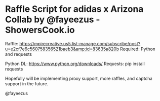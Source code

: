 # Raffle Script for adidas x Arizona Collab by @fayeezus -ShowersCook.io

Raffle: https://mpirecreative.us5.list-manage.com/subscribe/post?u=e2cf7e6c560758356521baeb3&amp;id=83635a820b
Required: Python and requests

Python DL: https://www.python.org/downloads/
Requests: pip install requests

Hopefully will be implementing proxy support, more raffles, and captcha support in the future.

@fayeezus
